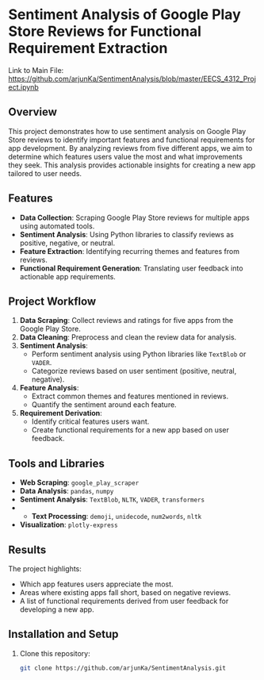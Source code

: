 # Sentiment Analysis of Google Play Store Reviews for Functional Requirement Extraction

Link to Main File: https://github.com/arjunKa/SentimentAnalysis/blob/master/EECS_4312_Project.ipynb

## Overview

This project demonstrates how to use sentiment analysis on Google Play Store reviews to identify important features and functional requirements for app development. By analyzing reviews from five different apps, we aim to determine which features users value the most and what improvements they seek. This analysis provides actionable insights for creating a new app tailored to user needs.

## Features

- **Data Collection**: Scraping Google Play Store reviews for multiple apps using automated tools.
- **Sentiment Analysis**: Using Python libraries to classify reviews as positive, negative, or neutral.
- **Feature Extraction**: Identifying recurring themes and features from reviews.
- **Functional Requirement Generation**: Translating user feedback into actionable app requirements.

## Project Workflow

1. **Data Scraping**: Collect reviews and ratings for five apps from the Google Play Store.
2. **Data Cleaning**: Preprocess and clean the review data for analysis.
3. **Sentiment Analysis**:
   - Perform sentiment analysis using Python libraries like `TextBlob` or `VADER`.
   - Categorize reviews based on user sentiment (positive, neutral, negative).
4. **Feature Analysis**:
   - Extract common themes and features mentioned in reviews.
   - Quantify the sentiment around each feature.
5. **Requirement Derivation**:
   - Identify critical features users want.
   - Create functional requirements for a new app based on user feedback.

## Tools and Libraries

- **Web Scraping**: `google_play_scraper`
- **Data Analysis**: `pandas`, `numpy`
- **Sentiment Analysis**: `TextBlob`, `NLTK`, `VADER`, `transformers`
- - **Text Processing**: `demoji`, `unidecode`, `num2words`, `nltk`
- **Visualization**: `plotly-express`

## Results

The project highlights:
- Which app features users appreciate the most.
- Areas where existing apps fall short, based on negative reviews.
- A list of functional requirements derived from user feedback for developing a new app.

## Installation and Setup

1. Clone this repository:
   ```bash
   git clone https://github.com/arjunKa/SentimentAnalysis.git
